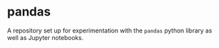 # pandas
A repository set up for experimentation with the `pandas` python library as well as Jupyter notebooks.
